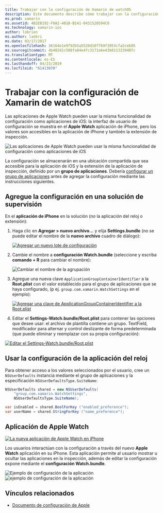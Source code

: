 ```yaml
---
title: Trabajar con la configuración de Xamarin de watchOS
description: Este documento describe cómo trabajar con la configuración de watchOS en Xamarin. Describe Agregar configuración a una solución de aplicación de inspección con esos valores en la aplicación y la aplicación de Apple Watch en iPhone.
ms.prod: xamarin
ms.assetid: 4B2EB192-F0A2-4010-B141-0431520594C0
ms.technology: xamarin-ios
author: lobrien
ms.author: laobri
ms.date: 03/17/2017
ms.openlocfilehash: 36164e1e9f92b5a5520d10f769f3953cfa2ceb85
ms.sourcegitcommit: 4b402d1c508fa84e4fc3171a6e43b811323948fc
ms.translationtype: MT
ms.contentlocale: es-ES
ms.lasthandoff: 04/23/2019
ms.locfileid: "61413070"
---
```

# <a name="working-with-watchos-settings-in-xamarin"></a>Trabajar con la configuración de Xamarin de watchOS

Las aplicaciones de Apple Watch pueden usar la misma funcionalidad de configuración como aplicaciones de iOS: la interfaz de usuario de configuración se muestra en el **Apple Watch** aplicación de iPhone, pero los valores son accesibles en la aplicación de iPhone y también la extensión de inspección.

![](settings-images/intro.png "Las aplicaciones de Apple Watch pueden usar la misma funcionalidad de configuración como aplicaciones de iOS")

La configuración se almacenarán en una ubicación compartida que sea accesible para la aplicación de iOS y la extensión de la aplicación de inspección, definido por un **grupo de aplicaciones**. Debería [configurar un grupo de aplicaciones](~/ios/watchos/app-fundamentals/app-groups.md) antes de agregar la configuración mediante las instrucciones siguientes.

## <a name="add-settings-in-a-watch-solution"></a>Agregue la configuración en una solución de supervisión

En el **aplicación de iPhone** en la solución (*no* la aplicación del reloj o extensión):

1. Haga clic en **Agregar > nuevo archivo...**  y elija **Settings.bundle** (no se puede editar el nombre de la **nuevo archivo** cuadro de diálogo):

   [![](settings-images/settings-add-sml.png "Agregar un nuevo lote de configuración")](settings-images/settings-add.png#lightbox)

2. Cambie el nombre a **configuración Watch.bundle** (seleccione y escriba **comando + R** para cambiar el nombre):

   ![](settings-images/settings-rename.png "Cambiar el nombre de la agrupación")

3. Agregue una nueva clave `ApplicationGroupContainerIdentifier` a la **Root.plist** con el valor establecido para el grupo de aplicaciones que se haya configurado, (p ej. `group.com.xamarin.WatchSettings` en el ejemplo):

   [ ![](settings-images/settings-appgroup-sml.png "Agregar una clave de ApplicationGroupContainerIdentifier a la Root.plist")](settings-images/settings-appgroup.png#lightbox)

4. Editar el **Settings-Watch.bundle/Root.plist** para contener las opciones que desee usar: el archivo de plantilla contiene un grupo.
  TextField, modificador para alternar y control deslizante de forma predeterminada (que puede eliminar y reemplazar con su propia configuración):

  [![](settings-images/rootplist-sml.png "Editar el Settings-Watch.bundle/Root.plist")](settings-images/rootplist.png#lightbox)


## <a name="use-settings-in-the-watch-app"></a>Usar la configuración de la aplicación del reloj

Para obtener acceso a los valores seleccionados por el usuario, cree un `NSUserDefaults` instancia mediante el grupo de aplicaciones y la especificación `NSUserDefaultsType.SuiteName`:

```csharp
NSUserDefaults shared = new NSUserDefaults(
    "group.com.xamarin.WatchSettings",
    NSUserDefaultsType.SuiteName);

var isEnabled = shared.BoolForKey ("enabled_preference");
var userName = shared.StringForKey ("name_preference");
```

## <a name="apple-watch-app"></a>Aplicación de Apple Watch

[![](settings-images/settings-app-sml.png "La nueva aplicación de Apple Watch en iPhone")](settings-images/settings-app.png#lightbox)

Los usuarios interactúan con la configuración a través del nuevo **Apple Watch** aplicación en su iPhone. Esta aplicación permite al usuario mostrar u ocultar las aplicaciones en la inspección, además de editar la configuración expone mediante el **configuración Watch.bundle**.

![](settings-images/applewatch-1.png "Ejemplo de configuración de la aplicación") ![](settings-images/applewatch-2.png "ejemplo de configuración de la aplicación")



## <a name="related-links"></a>Vínculos relacionados

- [Documento de configuración de Apple](https://developer.apple.com/library/prerelease/ios/documentation/General/Conceptual/WatchKitProgrammingGuide/Settings.html#//apple_ref/doc/uid/TP40014969-CH22-SW1)
